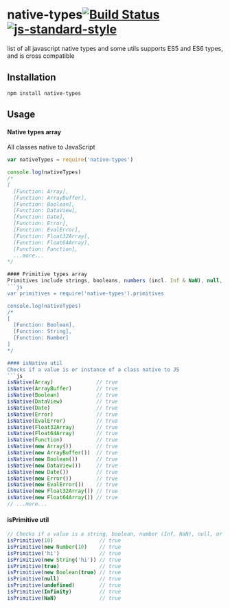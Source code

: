 # native-types[![Build Status](https://travis-ci.org/tjmehta/native-types.svg?branch=master)](https://travis-ci.org/tjmehta/native-types) [![js-standard-style](https://img.shields.io/badge/code%20style-standard-brightgreen.svg?style=flat)](http://standardjs.com/)
list of all javascript native types and some utils
supports ES5 and ES6 types, and is cross compatible

## Installation

```
npm install native-types
```

## Usage

#### Native types array
All classes native to JavaScript
```js
var nativeTypes = require('native-types')

console.log(nativeTypes)
/*
[
  [Function: Array],
  [Function: ArrayBuffer],
  [Function: Boolean],
  [Function: DataView],
  [Function: Date],
  [Function: Error],
  [Function: EvalError],
  [Function: Float32Array],
  [Function: Float64Array],
  [Function: Function],
  ...more...
*/

#### Primitive types array
Primitives include strings, booleans, numbers (incl. Inf & NaN), null, undefined
```js
var primitives = require('native-types').primitives

console.log(nativeTypes)
/*
[
  [Function: Boolean],
  [Function: String],
  [Function: Number]
]
*/

#### isNative util
Checks if a value is or instance of a class native to JS
```js
isNative(Array)              // true
isNative(ArrayBuffer)        // true
isNative(Boolean)            // true
isNative(DataView)           // true
isNative(Date)               // true
isNative(Error)              // true
isNative(EvalError)          // true
isNative(Float32Array)       // true
isNative(Float64Array)       // true
isNative(Function)           // true
isNative(new Array())        // true
isNative(new ArrayBuffer())  // true
isNative(new Boolean())      // true
isNative(new DataView())     // true
isNative(new Date())         // true
isNative(new Error())        // true
isNative(new EvalError())    // true
isNative(new Float32Array()) // true
isNative(new Float64Array()) // true
// ...more...
```

#### isPrimitive util
```js
// Checks if a value is a string, boolean, number (Inf, NaN), null, or undefined
isPrimitive(10)               // true
isPrimitive(new Number(10)    // true
isPrimitive('hi')             // true
isPrimitive(new String('hi')) // true
isPrimitive(true)             // true
isPrimitive(new Boolean(true) // true
isPrimitive(null)             // true
isPrimitive(undefined)        // true
isPrimitive(Infinity)         // true
isPrimitive(NaN)              // true
```
